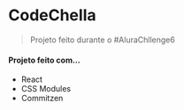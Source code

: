 # CodeChella

> Projeto feito durante o #AluraChllenge6

#### Projeto feito com...
- React
- CSS Modules
- Commitzen
